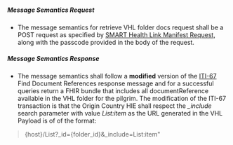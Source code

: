 

##### Message Semantics Request
- The message semantics for retrieve VHL folder docs request shall be a POST request as specified by [SMART Health Link Manifest Request](https://build.fhir.org/ig/HL7/smart-health-cards-and-links/links-specification.html#smart-health-link-manifest-request), along with the passcode provided in the body of the request.


##### Message Semantics Response
- The message semantics shall follow a <b>modified</b> version of the [ITI-67](https://profiles.ihe.net/ITI/MHD/ITI-67.html#2367422-message-semantics) Find Document References response message and for a successful queries return a FHIR bundle that includes all documentReference available in the VHL folder for the pilgrim.  The modification of the ITI-67 transaction is that the Origin Country HIE shall respect the <em>_include</em> search parameter with value <em>List:item</em> as the URL generated in the VHL Payload is of  of the format:
> {host}/List?_id={folder_id}&_include=List:item"
